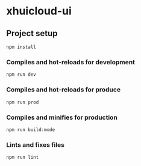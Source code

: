 # xhuicloud-ui

## Project setup
```
npm install
```

### Compiles and hot-reloads for development
```
npm run dev
```

### Compiles and hot-reloads for produce
```
npm run prod
```

### Compiles and minifies for production
```
npm run build:mode
```

### Lints and fixes files
```
npm run lint
```
